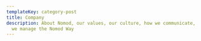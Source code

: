 ```yaml
---
templateKey: category-post
title: Company
description: About Nomod, our values, our culture, how we communicate, and, how
  we manage the Nomod Way
---
```

